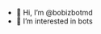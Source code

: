 - 👋 Hi, I’m @bobizbotmd
- 👀 I’m interested in bots


<!---
bobizbotmd/bobizbotmd is a ✨ special ✨ repository because its `README.md` (this file) appears on your GitHub profile.
You can click the Preview link to take a look at your changes.
--->
